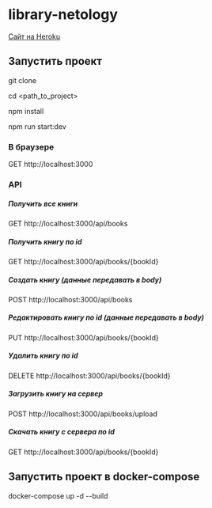 # library-netology

[Сайт на Heroku](https://library-netology.herokuapp.com/)

## Запустить проект

git clone

cd <path_to_project>

npm install

npm run start:dev

### В браузере

GET http://localhost:3000

### API

##### Получить все книги

GET http://localhost:3000/api/books

##### Получить книгу по id

GET http://localhost:3000/api/books/{bookId}

##### Создать книгу (данные передавать в body)

POST http://localhost:3000/api/books

##### Редактировать книгу по id (данные передавать в body)

PUT http://localhost:3000/api/books/{bookId}

##### Удалить книгу по id

DELETE http://localhost:3000/api/books/{bookId}

##### Загрузить книгу на сервер

POST http://localhost:3000/api/books/upload

##### Скачать книгу c сервера по id

GET http://localhost:3000/api/books/{bookId}

## Запустить проект в docker-compose

docker-compose up -d --build
